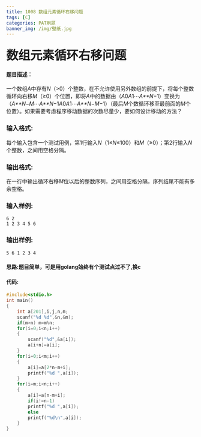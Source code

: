 ```yaml
---
title: 1008 数组元素循环右移问题
tags: [C]
categories: PAT刷题
banner_img: /img/壁纸.jpg
---
```


### <font size=6px>数组元素循环右移问题</font>

#### 题目描述：

一个数组*A*中存有*N*（>0）个整数，在不允许使用另外数组的前提下，将每个整数循环向右移*M*（≥0）个位置，即将*A*中的数据由（*A*0*A*1⋯*A**N*−1）变换为（*A**N*−*M*⋯*A**N*−1*A*0*A*1⋯*A**N*−*M*−1）（最后*M*个数循环移至最前面的*M*个位置）。如果需要考虑程序移动数据的次数尽量少，要如何设计移动的方法？

### 输入格式:

每个输入包含一个测试用例，第1行输入*N*（1≤*N*≤100）和*M*（≥0）；第2行输入*N*个整数，之间用空格分隔。

### 输出格式:

在一行中输出循环右移*M*位以后的整数序列，之间用空格分隔，序列结尾不能有多余空格。

### 输入样例:

```in
6 2
1 2 3 4 5 6
```

### 输出样例:

```out
5 6 1 2 3 4
```

#### 思路:题目简单，可是用golang始终有个测试点过不了,换c



#### 代码:

```c
#include<stdio.h>
int main()
{
	int a[201],i,j,n,m;
	scanf("%d %d",&n,&m);
	if(m>n) m=m%n;
	for(i=0;i<n;i++)
	{
		scanf("%d",&a[i]);
		a[i+n]=a[i];
	}
	for(i=0;i<m;i++)
	{
		a[i]=a[2*n-m+i];
		printf("%d ",a[i]);
	}
	for(i=m;i<n;i++)
	{
		a[i]=a[n-m+i];
		if(i!=n-1)
		printf("%d ",a[i]);
		else
		printf("%d\n",a[i]);
	}
}

```

